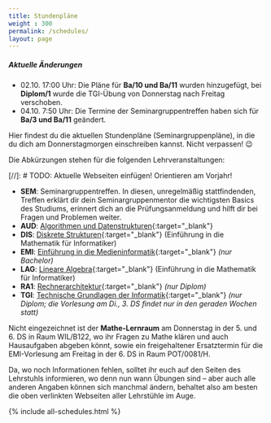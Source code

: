 ```yaml
---
title: Stundenpläne
weight : 300
permalink: /schedules/
layout: page
---
```


<!-- <div style="border:1px solid #222; padding:0 0.5em; margin-bottom: 2em">
<h4>WICHTIG - Aktuelle Änderungen (11.10.2017 - 18:00)</h4>
<ul>
<li><strong>Diplom/3</strong>: Die TGI Übung aus der 2. DS am Dienstag wurde auf Donnerstag 4. DS gelegt.</li>
</ul>
</div> -->


<div class="panel">
  <h5>Aktuelle Änderungen</h5>
  <p>
    <ul>
      <li>02.10. 17:00 Uhr: Die Pläne für <strong>Ba/10 und Ba/11</strong> wurden hinzugefügt, bei <strong>Diplom/1</strong> wurde die TGI-Übung von Donnerstag nach Freitag verschoben.</li>
      <li>04.10. 7:50 Uhr: Die Termine der Seminargruppentreffen haben sich für <strong>Ba/3 und Ba/11</strong> geändert.</li>
    </ul>
  </p>
</div>

Hier findest du die aktuellen Stundenpläne (Seminargruppenpläne), in die du dich am Donnerstagmorgen einschreiben kannst. Nicht verpassen! :wink:

Die Abkürzungen stehen für die folgenden Lehrveranstaltungen:


[//]: # TODO: Aktuelle Webseiten einfügen! Orientieren am Vorjahr!

* **SEM**: Seminargruppentreffen. In diesen, unregelmäßig stattfindenden, Treffen erklärt dir dein Seminargruppenmentor die wichtigsten Basics des Studiums, erinnert dich an die Prüfungsanmeldung und hilft dir bei Fragen und Problemen weiter.
* **AUD**: [Algorithmen und Datenstrukturen](https://www.orchid.inf.tu-dresden.de/teaching/2018ws/aud/){:target="_blank"}
* **DIS**: [Diskrete Strukturen](https://tu-dresden.de/mn/math/algebra/das-institut/beschaeftigte/antje-noack/dateien/einfmathinf){:target="_blank"} (Einführung in die Mathematik für Informatiker)
* **EMI**: [Einführung in die Medieninformatik](https://tu-dresden.de/ing/informatik/ai/mci/studium/lehrveranstaltungen-1/einfuehrung-in-die-medieninformatik){:target="_blank"}  *(nur Bachelor)*
* **LAG**: [Lineare Algebra](https://tu-dresden.de/mn/math/algebra/das-institut/beschaeftigte/antje-noack/dateien/einfmathinf){:target="_blank"} (Einführung in die Mathematik für Informatiker)
* **RA1**: [Rechnerarchitektur](https://cfaed.tu-dresden.de/pd-teaching){:target="_blank"} *(nur Diplom)*
* **TGI**: [Technische Grundlagen der Informatik](https://cfaed.tu-dresden.de/cc-teaching){:target="_blank"} *(nur Diplom; die Vorlesung am Di., 3. DS findet nur in den geraden Wochen statt)*

Nicht eingezeichnet ist der **Mathe-Lernraum** am Donnerstag in der 5. und 6. DS in Raum WIL/B122, wo ihr Fragen zu Mathe klären und auch Hausaufgaben abgeben könnt, sowie ein freigehaltener Ersatztermin für die EMI-Vorlesung am Freitag in der 6. DS in Raum POT/0081/H.

Da, wo noch Informationen fehlen, solltet ihr euch auf den Seiten des Lehrstuhls informieren, wo denn nun wann Übungen sind – aber auch alle anderen Angaben können sich manchmal ändern, behaltet also am besten die oben verlinkten Webseiten aller Lehrstühle im Auge.

{% include all-schedules.html %}
